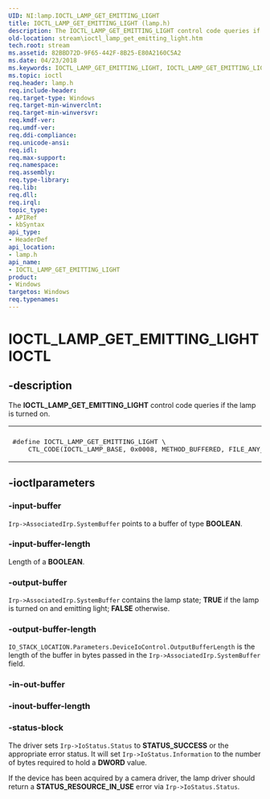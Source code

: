 ```yaml
---
UID: NI:lamp.IOCTL_LAMP_GET_EMITTING_LIGHT
title: IOCTL_LAMP_GET_EMITTING_LIGHT (lamp.h)
description: The IOCTL_LAMP_GET_EMITTING_LIGHT control code queries if the lamp is turned on.
old-location: stream\ioctl_lamp_get_emitting_light.htm
tech.root: stream
ms.assetid: 82BBD72D-9F65-442F-8B25-E80A2160C5A2
ms.date: 04/23/2018
ms.keywords: IOCTL_LAMP_GET_EMITTING_LIGHT, IOCTL_LAMP_GET_EMITTING_LIGHT control, IOCTL_LAMP_GET_EMITTING_LIGHT control code [Streaming Media Devices], lamp/IOCTL_LAMP_GET_EMITTING_LIGHT, stream.ioctl_lamp_get_emitting_light
ms.topic: ioctl
req.header: lamp.h
req.include-header: 
req.target-type: Windows
req.target-min-winverclnt: 
req.target-min-winversvr: 
req.kmdf-ver: 
req.umdf-ver: 
req.ddi-compliance: 
req.unicode-ansi: 
req.idl: 
req.max-support: 
req.namespace: 
req.assembly: 
req.type-library: 
req.lib: 
req.dll: 
req.irql: 
topic_type:
- APIRef
- kbSyntax
api_type:
- HeaderDef
api_location:
- lamp.h
api_name:
- IOCTL_LAMP_GET_EMITTING_LIGHT
product:
- Windows
targetos: Windows
req.typenames: 
---
```


# IOCTL_LAMP_GET_EMITTING_LIGHT IOCTL


## -description


The <b>IOCTL_LAMP_GET_EMITTING_LIGHT</b> 
   control code queries if the lamp is turned on.
<div class="code"><span codelanguage=""><table>
<tr>
<th></th>
</tr>
<tr>
<td>
<pre>#define IOCTL_LAMP_GET_EMITTING_LIGHT \
    CTL_CODE(IOCTL_LAMP_BASE, 0x0008, METHOD_BUFFERED, FILE_ANY_ACCESS)</pre>
</td>
</tr>
</table></span></div>

## -ioctlparameters




### -input-buffer

<code>Irp->AssociatedIrp.SystemBuffer</code> points to a buffer of type <b>BOOLEAN</b>.


### -input-buffer-length

Length of a <b>BOOLEAN</b>.


### -output-buffer

<code>Irp->AssociatedIrp.SystemBuffer</code> contains the lamp state; <b>TRUE</b> if the lamp is turned on and emitting light; <b>FALSE</b> otherwise.


### -output-buffer-length

<code>IO_STACK_LOCATION.Parameters.DeviceIoControl.OutputBufferLength</code> is the length of the buffer in bytes passed in the <code>Irp->AssociatedIrp.SystemBuffer</code> field.


### -in-out-buffer








### -inout-buffer-length








### -status-block

The driver sets <code>Irp->IoStatus.Status</code> to <b>STATUS_SUCCESS</b> or the appropriate error status. It will set <code>Irp->IoStatus.Information</code> to the number of bytes required to hold a <b>DWORD</b> value.


If the device has been acquired by a camera driver, the lamp driver should return a <b>STATUS_RESOURCE_IN_USE</b> error via <code>Irp->IoStatus.Status</code>.

